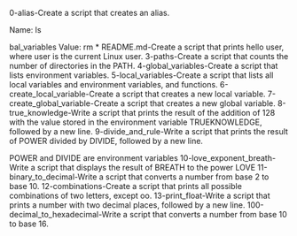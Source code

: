 0-alias-Create a script that creates an alias.



Name: ls

bal_variables
Value: rm *
README.md-Create a script that prints hello user, where user is the current Linux user.
3-paths-Create a script that counts the number of directories in the PATH.
4-global_variables-Create a script that lists environment variables.
5-local_variables-Create a script that lists all local variables and environment variables, and functions.
6-create_local_variable-Create a script that creates a new local variable.
7-create_global_variable-Create a script that creates a new global variable.
8-true_knowledge-Write a script that prints the result of the addition of 128 with the value stored in the environment variable TRUEKNOWLEDGE, followed by a new line.
9-divide_and_rule-Write a script that prints the result of POWER divided by DIVIDE, followed by a new line.



POWER and DIVIDE are environment variables
10-love_exponent_breath-Write a script that displays the result of BREATH to the power LOVE
11-binary_to_decimal-Write a script that converts a number from base 2 to base 10.
12-combinations-Create a script that prints all possible combinations of two letters, except oo.
13-print_float-Write a script that prints a number with two decimal places, followed by a new line.
100-decimal_to_hexadecimal-Write a script that converts a number from base 10 to base 16.
